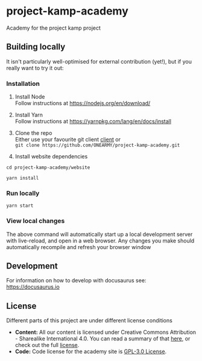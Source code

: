 # project-kamp-academy
Academy for the project kamp project

## Building locally
It isn't particularly well-optimised for external contribution (yet!), but if you really want to try it out:

### Installation

1. Install Node  
   Follow instructions at https://nodejs.org/en/download/

2. Install Yarn  
   Follow instructions at https://yarnpkg.com/lang/en/docs/install

3. Clone the repo  
   Either use your favourite git client [client](https://git-scm.com/download/gui) or  
   `git clone https://github.com/ONEARMY/project-kamp-academy.git`
4. Install website dependencies

```
cd project-kamp-academy/website

yarn install
```

### Run locally

```
yarn start
```

### View local changes

The above command will automatically start up a local development server with live-reload, and open in a web browser.
Any changes you make should automatically recompile and refresh your browser window

## Development

For information on how to develop with docusaurus see:  
https://docusaurus.io

## License
Different parts of this project are under different license conditions

- **Content:** All our content is licensed under Creative Commons Attribution - Sharealike International 4.0. You can read a summary of that [here](https://creativecommons.org/licenses/by-sa/4.0/), or check out the full [license](https://creativecommons.org/licenses/by-sa/4.0/legalcode).
- **Code:** Code license for the academy site is [GPL-3.0 License](https://github.com/ONEARMY/project-kamp-academy/blob/master/LICENSE).
